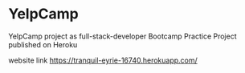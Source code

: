 # YelpCamp
YelpCamp project as full-stack-developer
Bootcamp Practice Project published on Heroku

website link https://tranquil-eyrie-16740.herokuapp.com/
